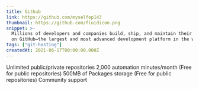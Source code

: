 ```yaml
---
title: Github
link: https://github.com/myselfop143
thumbnail: https://github.com/fluidicon.png
snippet: >-
  Millions of developers and companies build, ship, and maintain their software
  on GitHub—the largest and most advanced development platform in the world.
tags: ["git-hosting"]
createdAt: 2021-06-17T00:00:00.000Z
---
```

Unlimited public/private repositories
2,000 automation minutes/month (Free for public repositories)
500MB of Packages storage (Free for public repositories)
Community support
